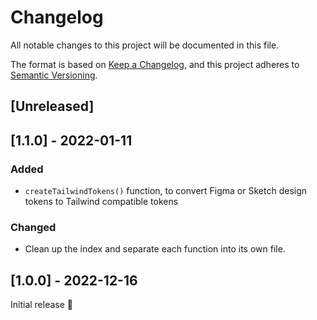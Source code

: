# Changelog
All notable changes to this project will be documented in this file.

The format is based on [Keep a Changelog](https://keepachangelog.com/en/1.0.0/),
and this project adheres to [Semantic Versioning](https://semver.org/spec/v2.0.0.html).

## [Unreleased]

## [1.1.0] - 2022-01-11
### Added
- `createTailwindTokens()` function, to convert Figma or Sketch design tokens to Tailwind compatible tokens

### Changed
- Clean up the index and separate each function into its own file.

## [1.0.0] - 2022-12-16
Initial release 🎉
